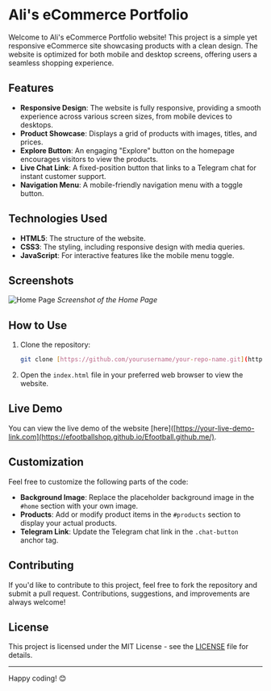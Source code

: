 # Ali's eCommerce Portfolio

Welcome to Ali's eCommerce Portfolio website! This project is a simple yet responsive eCommerce site showcasing products with a clean design. The website is optimized for both mobile and desktop screens, offering users a seamless shopping experience.

## Features

- **Responsive Design**: The website is fully responsive, providing a smooth experience across various screen sizes, from mobile devices to desktops.
- **Product Showcase**: Displays a grid of products with images, titles, and prices.
- **Explore Button**: An engaging "Explore" button on the homepage encourages visitors to view the products.
- **Live Chat Link**: A fixed-position button that links to a Telegram chat for instant customer support.
- **Navigation Menu**: A mobile-friendly navigation menu with a toggle button.

## Technologies Used

- **HTML5**: The structure of the website.
- **CSS3**: The styling, including responsive design with media queries.
- **JavaScript**: For interactive features like the mobile menu toggle.

## Screenshots

![Home Page](https://i.postimg.cc/CKvHRS4S/Screenshot-20240731-124332-e-Football.jpg)
*Screenshot of the Home Page*

## How to Use

1. Clone the repository:
    ```bash
    git clone [https://github.com/yourusername/your-repo-name.git](https://efootballshop.github.io/Efootball.github.me/)
    ```
2. Open the `index.html` file in your preferred web browser to view the website.

## Live Demo

You can view the live demo of the website [here]([https://your-live-demo-link.com](https://efootballshop.github.io/Efootball.github.me/).

## Customization

Feel free to customize the following parts of the code:

- **Background Image**: Replace the placeholder background image in the `#home` section with your own image.
- **Products**: Add or modify product items in the `#products` section to display your actual products.
- **Telegram Link**: Update the Telegram chat link in the `.chat-button` anchor tag.

## Contributing

If you'd like to contribute to this project, feel free to fork the repository and submit a pull request. Contributions, suggestions, and improvements are always welcome!

## License

This project is licensed under the MIT License - see the [LICENSE](LICENSE) file for details.

---

Happy coding! 😊
